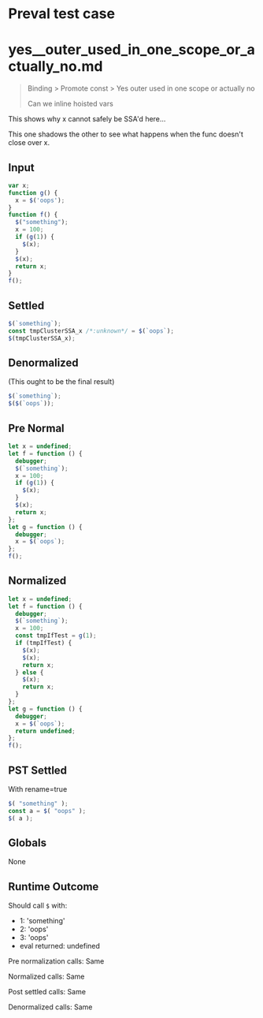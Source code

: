 # Preval test case

# yes__outer_used_in_one_scope_or_actually_no.md

> Binding > Promote const > Yes  outer used in one scope or actually no
>
> Can we inline hoisted vars

This shows why x cannot safely be SSA'd here...

This one shadows the other to see what happens when the func doesn't close over x.

## Input

`````js filename=intro
var x;
function g() {
  x = $('oops');
}
function f() {
  $("something");
  x = 100;
  if (g(1)) {
    $(x);
  }
  $(x);
  return x;
}
f();
`````

## Settled


`````js filename=intro
$(`something`);
const tmpClusterSSA_x /*:unknown*/ = $(`oops`);
$(tmpClusterSSA_x);
`````

## Denormalized
(This ought to be the final result)

`````js filename=intro
$(`something`);
$($(`oops`));
`````

## Pre Normal


`````js filename=intro
let x = undefined;
let f = function () {
  debugger;
  $(`something`);
  x = 100;
  if (g(1)) {
    $(x);
  }
  $(x);
  return x;
};
let g = function () {
  debugger;
  x = $(`oops`);
};
f();
`````

## Normalized


`````js filename=intro
let x = undefined;
let f = function () {
  debugger;
  $(`something`);
  x = 100;
  const tmpIfTest = g(1);
  if (tmpIfTest) {
    $(x);
    $(x);
    return x;
  } else {
    $(x);
    return x;
  }
};
let g = function () {
  debugger;
  x = $(`oops`);
  return undefined;
};
f();
`````

## PST Settled
With rename=true

`````js filename=intro
$( "something" );
const a = $( "oops" );
$( a );
`````

## Globals

None

## Runtime Outcome

Should call `$` with:
 - 1: 'something'
 - 2: 'oops'
 - 3: 'oops'
 - eval returned: undefined

Pre normalization calls: Same

Normalized calls: Same

Post settled calls: Same

Denormalized calls: Same
